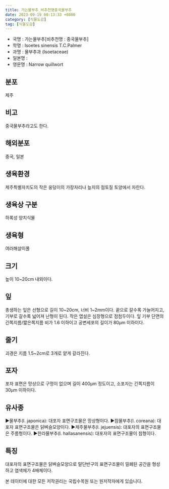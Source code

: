 ```yaml
---
title: 가는물부추_비추천명중국물부추
date: 2023-09-19 00:13:33 +0800
category: [식물도감]
tag: [식물도감]
---
```




- 국명 : 가는물부추[비추천명 : 중국물부추]
- 학명 : Isoetes sinensis T.C.Palmer
- 과명 : 물부추과 (Isoetaceae)
- 일본명 : 
- 영문명 : Narrow quillwort


## 분포
제주
## 비고
중국물부추라고도 한다.
## 해외분포
중국, 일본
## 생육환경
제주특별자치도의 작은 웅덩이의 가장자리나 늪지의 점토질 토양에서 자란다.
## 생육상 구분
하록성 양치식물
## 생육형
여러해살이풀
## 크기
높이 10~20cm 내외이다.
## 잎
총생하는 잎은 선형으로 길이 10~20cm, 너비 1~2mm이다. 끝으로 갈수록 가늘어지고, 기부로 갈수록 넓어져 난형이 된다. 작은 엽설은 심장형으로 점첨두이다. 잎 기부 단면의 긴쪽지름/짧은쪽지름 비가 1.6 이하이고 공변세포의 길이가 80μm 이하이다.
## 줄기
괴경은 지름 1.5~2cm로 3개로 얕게 갈라진다.
## 포자
포자 표면은 망상으로 구멍이 없으며 길이 400μm 정도이고, 소포자는 긴쪽지름이 30μm 이하이다.
## 유사종
▶물부추(I. japonica): 대포자 표면구조물은 망상형이다. ▶참물부추(I. coreana): 대포자 표면구조물은 닭벼슬모양이다. ▶제주물부추(I. jejuensis): 대포자의 표면구조물은 주름형이다. ▶한라물부추(I. hallasanensis): 대포자의 표면구조물이 침형이다.
## 특징
대포자의 표면구조물은 닭벼슬모양으로 말단반구의 표면구조물이 밀폐된 공간을 형성하고 염색체가 4배체이다.






본 데이터에 대한 모든 저작권리는 국립수목원 또는 원저작자에게 있습니다.
